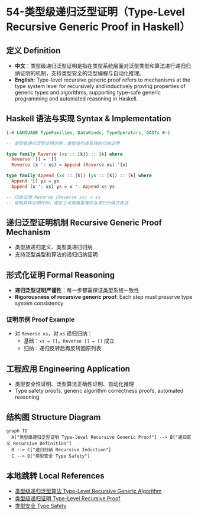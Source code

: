 # 54-类型级递归泛型证明（Type-Level Recursive Generic Proof in Haskell）

## 定义 Definition

- **中文**：类型级递归泛型证明是指在类型系统层面对泛型类型和算法进行递归归纳证明的机制，支持类型安全的泛型编程与自动化推理。
- **English**: Type-level recursive generic proof refers to mechanisms at the type system level for recursively and inductively proving properties of generic types and algorithms, supporting type-safe generic programming and automated reasoning in Haskell.

## Haskell 语法与实现 Syntax & Implementation

```haskell
{-# LANGUAGE TypeFamilies, DataKinds, TypeOperators, GADTs #-}

-- 类型级递归泛型证明示例：类型级列表反转的归纳证明

type family Reverse (xs :: [k]) :: [k] where
  Reverse '[] = '[]
  Reverse (x ': xs) = Append (Reverse xs) '[x]

type family Append (xs :: [k]) (ys :: [k]) :: [k] where
  Append '[] ys = ys
  Append (x ': xs) ys = x ': Append xs ys

-- 归纳证明 Reverse (Reverse xs) = xs
-- 省略具体证明代码，理论上可用类型等价与递归归纳法表达
```

## 递归泛型证明机制 Recursive Generic Proof Mechanism

- 类型族递归定义、类型类递归归纳
- 支持泛型类型和算法的递归归纳证明

## 形式化证明 Formal Reasoning

- **递归泛型证明严谨性**：每一步都需保证类型系统一致性
- **Rigorousness of recursive generic proof**: Each step must preserve type system consistency

### 证明示例 Proof Example

- 对 `Reverse xs`，对 `xs` 递归归纳：
  - 基础：`xs = []`，`Reverse [] = []` 成立
  - 归纳：递归反转后再反转回原列表

## 工程应用 Engineering Application

- 类型安全性证明、泛型算法正确性证明、自动化推理
- Type safety proofs, generic algorithm correctness proofs, automated reasoning

## 结构图 Structure Diagram

```mermaid
graph TD
  A["类型级递归泛型证明 Type-level Recursive Generic Proof"] --> B["递归定义 Recursive Definition"]
  B --> C["递归归纳 Recursive Induction"]
  C --> D["类型安全 Type Safety"]
```

## 本地跳转 Local References

- [类型级递归泛型算法 Type-Level Recursive Generic Algorithm](../72-Type-Level-Recursive-Generic-Algorithm/01-Type-Level-Recursive-Generic-Algorithm-in-Haskell.md)
- [类型级递归证明 Type-Level Recursive Proof](../69-Type-Level-Recursive-Proof/01-Type-Level-Recursive-Proof-in-Haskell.md)
- [类型安全 Type Safety](../14-Type-Safety/01-Type-Safety-in-Haskell.md)
